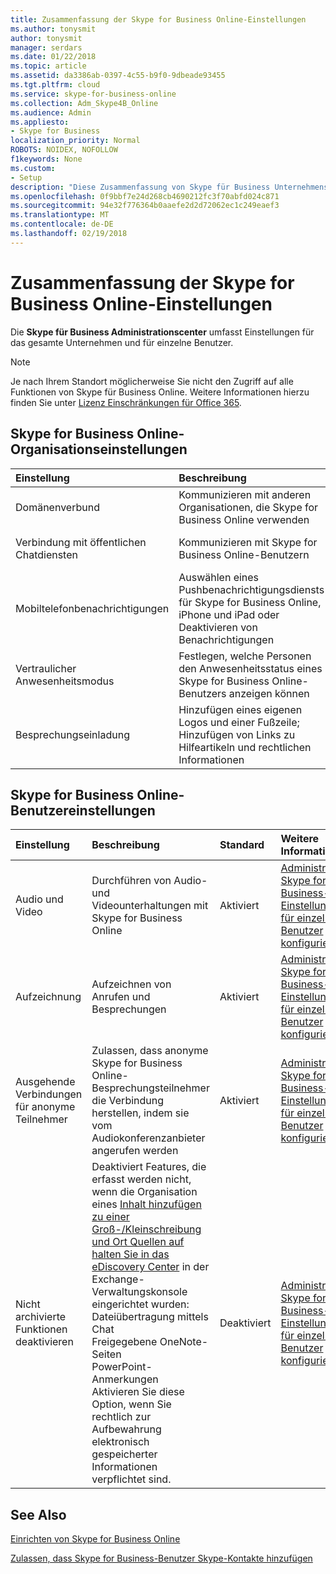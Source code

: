 ```yaml
---
title: Zusammenfassung der Skype for Business Online-Einstellungen
ms.author: tonysmit
author: tonysmit
manager: serdars
ms.date: 01/22/2018
ms.topic: article
ms.assetid: da3386ab-0397-4c55-b9f0-9dbeade93455
ms.tgt.pltfrm: cloud
ms.service: skype-for-business-online
ms.collection: Adm_Skype4B_Online
ms.audience: Admin
ms.appliesto:
- Skype for Business
localization_priority: Normal
ROBOTS: NOIDEX, NOFOLLOW
f1keywords: None
ms.custom:
- Setup
description: "Diese Zusammenfassung von Skype für Business Unternehmens- und Einstellungen helfen Ihnen die Weitere Informationen zu öffentlichen Instant Messaging-Diensten, Besprechungsanfragen, Aufzeichnung Anrufe Besprechungen und vieles mehr.  "
ms.openlocfilehash: 0f9bbf7e24d268cb4690212fc3f70abfd024c871
ms.sourcegitcommit: 94e32f776364b0aaefe2d2d72062ec1c249eaef3
ms.translationtype: MT
ms.contentlocale: de-DE
ms.lasthandoff: 02/19/2018
---
```

# <a name="skype-for-business-online-settings-summary"></a>Zusammenfassung der Skype for Business Online-Einstellungen

Die **Skype für Business Administrationscenter** umfasst Einstellungen für das gesamte Unternehmen und für einzelne Benutzer. 
  
> [!NOTE]
>  Je nach Ihrem Standort möglicherweise Sie nicht den Zugriff auf alle Funktionen von Skype für Business Online. Weitere Informationen hierzu finden Sie unter [Lizenz Einschränkungen für Office 365](https://go.microsoft.com/fwlink/?LinkId=529483). 
  
## <a name="skype-for-business-online-organization-settings"></a>Skype for Business Online-Organisationseinstellungen
<a name="__top"> </a>

|**Einstellung**|**Beschreibung**|**Standard**|**Weitere Informationen**|
|:-----|:-----|:-----|:-----|
|Domänenverbund  <br/> |Kommunizieren mit anderen Organisationen, die Skype for Business Online verwenden  <br/> |Aktiviert  <br/> |[Nutzern gestatten, externe Skype for Business-Nutzer zu kontaktieren](allow-users-to-contact-external-skype-for-business-users.md) <br/> |
|Verbindung mit öffentlichen Chatdiensten  <br/> |Kommunizieren mit Skype for Business Online-Benutzern  <br/> |Aktiviert  <br/> |[Nutzern gestatten, externe Skype for Business-Nutzer zu kontaktieren](allow-users-to-contact-external-skype-for-business-users.md) <br/> |
|Mobiltelefonbenachrichtigungen  <br/> |Auswählen eines Pushbenachrichtigungsdiensts für Skype for Business Online, iPhone und iPad oder Deaktivieren von Benachrichtigungen  <br/> |Microsoft-Pushbenachrichtigungsdienst und Apple-Pushbenachrichtigungsdienst  <br/> |[Aus- oder Einschalten von Mobiltelefonbenachrichtigungen](turn-on-or-off-mobile-phone-notifications.md) <br/> |
|Vertraulicher Anwesenheitsmodus  <br/> |Festlegen, welche Personen den Anwesenheitsstatus eines Skype for Business Online-Benutzers anzeigen können  <br/> |Anwesenheitsinformationen automatisch anzeigen  <br/> |[Konfigurieren des vertraulichen Anwesenheitsmodus](configure-presence-privacy-mode.md) <br/> |
|Besprechungseinladung  <br/> |Hinzufügen eines eigenen Logos und einer Fußzeile; Hinzufügen von Links zu Hilfeartikeln und rechtlichen Informationen  <br/> |Nicht konfiguriert  <br/> |[Anpassen von Besprechungseinladungen](customize-meeting-invitations.md) <br/> |
   
## <a name="skype-for-business-online-user-settings"></a>Skype for Business Online-Benutzereinstellungen
<a name="__toc314837470"> </a>

|**Einstellung**|**Beschreibung**|**Standard**|**Weitere Informationen**|
|:-----|:-----|:-----|:-----|
|Audio und Video  <br/> |Durchführen von Audio- und Videounterhaltungen mit Skype for Business Online  <br/> |Aktiviert  <br/> |[Administratoren: Skype for Business-Einstellungen für einzelne Benutzer konfigurieren](configure-skype-for-business-settings-for-individual-users.md) <br/> |
|Aufzeichnung  <br/> |Aufzeichnen von Anrufen und Besprechungen  <br/> |Aktiviert  <br/> |[Administratoren: Skype for Business-Einstellungen für einzelne Benutzer konfigurieren](configure-skype-for-business-settings-for-individual-users.md) <br/> |
|Ausgehende Verbindungen für anonyme Teilnehmer  <br/> |Zulassen, dass anonyme Skype for Business Online-Besprechungsteilnehmer die Verbindung herstellen, indem sie vom Audiokonferenzanbieter angerufen werden  <br/> |Aktiviert  <br/> |[Administratoren: Skype for Business-Einstellungen für einzelne Benutzer konfigurieren](configure-skype-for-business-settings-for-individual-users.md) <br/> |
|Nicht archivierte Funktionen deaktivieren  <br/> | Deaktiviert Features, die erfasst werden nicht, wenn die Organisation eines [Inhalt hinzufügen zu einer Groß-/Kleinschreibung und Ort Quellen auf halten Sie in das eDiscovery Center](https://go.microsoft.com/fwlink/?LinkId=529482) in der Exchange-Verwaltungskonsole eingerichtet wurden: <br/>  Dateiübertragung mittels Chat <br/>  Freigegebene OneNote-Seiten <br/>  PowerPoint-Anmerkungen <br/>  Aktivieren Sie diese Option, wenn Sie rechtlich zur Aufbewahrung elektronisch gespeicherter Informationen verpflichtet sind. <br/> |Deaktiviert  <br/> |[Administratoren: Skype for Business-Einstellungen für einzelne Benutzer konfigurieren](configure-skype-for-business-settings-for-individual-users.md) <br/> |
   
## <a name="related-topics"></a>See Also
[Einrichten von Skype for Business Online](set-up-skype-for-business-online.md)

[Zulassen, dass Skype for Business-Benutzer Skype-Kontakte hinzufügen](let-skype-for-business-users-add-skype-contacts.md)
